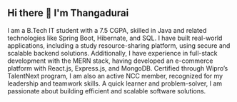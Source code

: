 ## Hi there 👋 I'm Thangadurai


I am a B.Tech IT student with a 7.5 CGPA, skilled in Java and related technologies like Spring Boot, Hibernate, and
SQL. I have built real-world applications, including a study resource-sharing platform, using secure and scalable
backend solutions. Additionally, I have experience in full-stack development with the MERN stack, having developed
an e-commerce platform with React.js, Express.js, and MongoDB. Certified through Wipro’s TalentNext program, I am
also an active NCC member, recognized for my leadership and teamwork skills. A quick learner and problem-solver, I
am passionate about building efficient and scalable software solutions.
